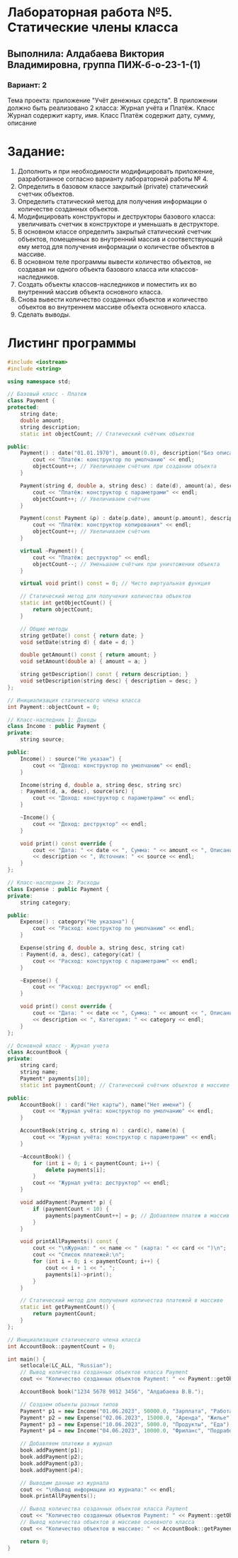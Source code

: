 # Лабораторная работа №5. Статические члены класса
## Выполнила: Алдабаева Виктория Владимировна, группа ПИЖ-б-о-23-1-(1)
### Вариант: 2

Тема проекта: приложение "Учёт денежных средств". 
В приложении должно быть реализовано 2 класса: Журнал учёта и Платёж. Класс Журнал содержит карту, имя. Класс Платёж содержит дату, сумму, описание

# Задание:
1. Дополнить и при необходимости модифицировать приложение, разработанное согласно варианту лабораторной работы № 4. 
2. Определить в базовом классе закрытый (private) статический счетчик объектов.
3. Определить статический метод для получения информации о количестве созданных объектов.
4. Модифицировать конструкторы и деструкторы базового класса: увеличивать счетчик в конструкторе и уменьшать в деструкторе.
5. В основном классе определить закрытый статический счетчик объектов, помещенных во внутренний массив и соответствующий ему метод для получения информации о количестве объектов в массиве.
6. В основном теле программы вывести количество объектов, не создавая ни одного объекта базового класса или классов-наследников.
7. Создать объекты классов-наследников и поместить их во внутренний массив объекта основного класса.
8. Снова вывести количество созданных объектов и количество объектов во внутреннем массиве объекта основного класса.
9. Сделать выводы.

# Листинг программы 
```cpp
#include <iostream>
#include <string>

using namespace std;

// Базовый класс - Платеж
class Payment {
protected:
    string date;
    double amount;
    string description;
    static int objectCount; // Статический счётчик объектов

public:
    Payment() : date("01.01.1970"), amount(0.0), description("Без описания") {
        cout << "Платёж: конструктор по умолчанию" << endl;
        objectCount++; // Увеличиваем счётчик при создании объекта
    }

    Payment(string d, double a, string desc) : date(d), amount(a), description(desc) {
        cout << "Платёж: конструктор с параметрами" << endl;
        objectCount++; // Увеличиваем счётчик
    }

    Payment(const Payment &p) : date(p.date), amount(p.amount), description(p.description) {
        cout << "Платёж: конструктор копирования" << endl;
        objectCount++; // Увеличиваем счётчик
    }

    virtual ~Payment() {
        cout << "Платёж: деструктор" << endl;
        objectCount--; // Уменьшаем счётчик при уничтожении объекта
    }

    virtual void print() const = 0; // Чисто виртуальная функция

    // Статический метод для получения количества объектов
    static int getObjectCount() {
        return objectCount;
    }

    // Общие методы
    string getDate() const { return date; }
    void setDate(string d) { date = d; }

    double getAmount() const { return amount; }
    void setAmount(double a) { amount = a; }

    string getDescription() const { return description; }
    void setDescription(string desc) { description = desc; }
};

// Инициализация статического члена класса
int Payment::objectCount = 0;

// Класс-наследник 1: Доходы
class Income : public Payment {
private:
    string source;

public:
    Income() : source("Не указан") {
        cout << "Доход: конструктор по умолчанию" << endl;
    }

    Income(string d, double a, string desc, string src)
    : Payment(d, a, desc), source(src) {
        cout << "Доход: конструктор с параметрами" << endl;
    }

    ~Income() {
        cout << "Доход: деструктор" << endl;
    }

    void print() const override {
        cout << "Дата: " << date << ", Сумма: " << amount << ", Описание: "
        << description << ", Источник: " << source << endl;
    }
};

// Класс-наследник 2: Расходы
class Expense : public Payment {
private:
    string category;

public:
    Expense() : category("Не указана") {
        cout << "Расход: конструктор по умолчанию" << endl;
    }

    Expense(string d, double a, string desc, string cat)
    : Payment(d, a, desc), category(cat) {
        cout << "Расход: конструктор с параметрами" << endl;
    }

    ~Expense() {
        cout << "Расход: деструктор" << endl;
    }

    void print() const override {
        cout << "Дата: " << date << ", Сумма: " << amount << ", Описание: "
        << description << ", Категория: " << category << endl;
    }
};

// Основной класс - Журнал учета
class AccountBook {
private:
    string card;
    string name;
    Payment* payments[10];
    static int paymentCount; // Статический счётчик объектов в массиве

public:
    AccountBook() : card("Нет карты"), name("Нет имени") {
        cout << "Журнал учёта: конструктор по умолчанию" << endl;
    }

    AccountBook(string c, string n) : card(c), name(n) {
        cout << "Журнал учёта: конструктор с параметрами" << endl;
    }

    ~AccountBook() {
        for (int i = 0; i < paymentCount; i++) {
            delete payments[i];
        }
        cout << "Журнал учёта: деструктор" << endl;
    }

    void addPayment(Payment* p) {
        if (paymentCount < 10) {
            payments[paymentCount++] = p; // Добавляем платеж в массив
        }
    }

    void printAllPayments() const {
        cout << "\nЖурнал: " << name << " (карта: " << card << ")\n";
        cout << "Список платежей:\n";
        for (int i = 0; i < paymentCount; i++) {
            cout << i + 1 << ". ";
            payments[i]->print();
        }
    }

    // Статический метод для получения количества платежей в массиве
    static int getPaymentCount() {
        return paymentCount;
    }
};

// Инициализация статического члена класса
int AccountBook::paymentCount = 0;

int main() {
    setlocale(LC_ALL, "Russian");
    // Вывод количества созданных объектов класса Payment
    cout << "Количество созданных объектов Payment: " << Payment::getObjectCount() << endl;

    AccountBook book("1234 5678 9012 3456", "Алдабаева В.В.");

    // Создаем объекты разных типов
    Payment* p1 = new Income("01.06.2023", 50000.0, "Зарплата", "Работа");
    Payment* p2 = new Expense("02.06.2023", 15000.0, "Аренда", "Жилье");
    Payment* p3 = new Expense("10.06.2023", 5000.0, "Продукты", "Еда");
    Payment* p4 = new Income("04.06.2023", 10000.0, "Фриланс", "Подработка");

    // Добавляем платежи в журнал
    book.addPayment(p1);
    book.addPayment(p2);
    book.addPayment(p3);
    book.addPayment(p4);

    // Выводим данные из журнала
    cout << "\nВывод информации из журнала:" << endl;
    book.printAllPayments();

    // Вывод количества созданных объектов класса Payment
    cout << "Количество созданных объектов Payment: " << Payment::getObjectCount() << endl;
    // Вывод количества объектов в массиве основного класса
    cout << "Количество объектов в массиве: " << AccountBook::getPaymentCount() << endl;

    return 0;
}
```



